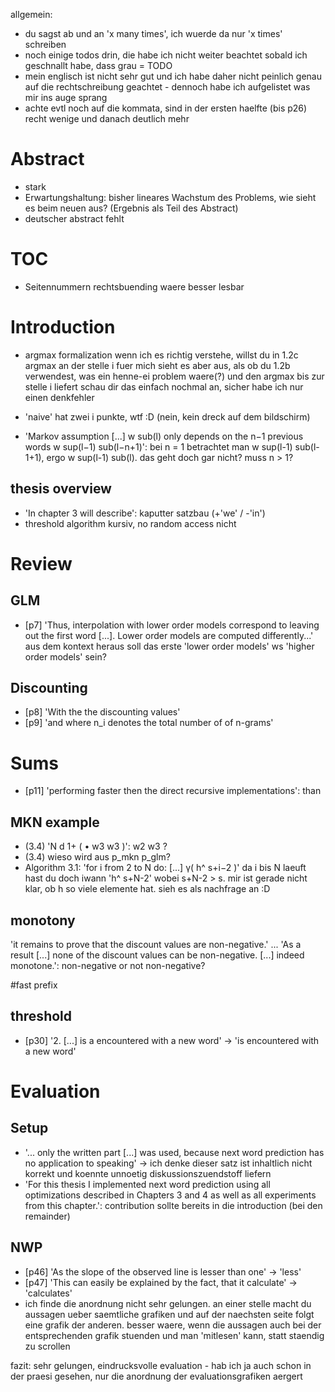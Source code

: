 allgemein:
* du sagst ab und an 'x many times', ich wuerde da nur 'x times' schreiben
* noch einige todos drin, die habe ich nicht weiter beachtet sobald ich geschnallt habe, dass grau = TODO
* mein englisch ist nicht sehr gut und ich habe daher nicht peinlich genau auf die rechtschreibung geachtet - dennoch habe ich aufgelistet was mir ins auge sprang
* achte evtl noch auf die kommata, sind in der ersten haelfte (bis p26) recht wenige und danach deutlich mehr

# Abstract
* stark
* Erwartungshaltung: bisher lineares Wachstum des Problems, wie sieht es beim neuen aus? (Ergebnis als Teil des Abstract)
* deutscher abstract fehlt

# TOC
* Seitennummern rechtsbuending waere besser lesbar

# Introduction
* argmax formalization
wenn ich es richtig verstehe, willst du in 1.2c argmax an der stelle i
fuer mich sieht es aber aus, als ob du 1.2b verwendest, was ein henne-ei problem waere(?) und den argmax bis zur stelle i liefert
schau dir das einfach nochmal an, sicher habe ich nur einen denkfehler

* 'naive' hat zwei i punkte, wtf :D (nein, kein dreck auf dem bildschirm)
* 'Markov assumption [...] w sub(l) only depends on the n−1 previous words w sup(l−1) sub(l−n+1)': bei n = 1 betrachtet man w sup(l-1) sub(l-1+1), ergo w sup(l-1) sub(l). das geht doch gar nicht? muss n > 1?
## thesis overview
* 'In chapter 3 will describe': kaputter satzbau (+'we' / -'in')
* threshold algorithm kursiv, no random access nicht

# Review
## GLM
* [p7] 'Thus, interpolation with lower order models correspond to leaving out the first word [...]. Lower order models are computed differently...'
aus dem kontext heraus soll das erste 'lower order models' ws 'higher order models' sein?
## Discounting
* [p8] 'With the the discounting values'
* [p9] 'and where n_i denotes the total number of of n-grams'

# Sums
* [p11] 'performing faster then the direct recursive implementations': than
## MKN example
* (3.4) 'N d 1+ ( • w3 w3 )': w2 w3 ?
* (3.4) wieso wird aus p_mkn p_glm?
* Algorithm 3.1: 'for i from 2 to N do: [...] γ( h^ s+i−2 )' da i bis N laeuft hast du doch iwann 'h^ s+N-2' wobei s+N-2 > s. mir ist gerade nicht klar, ob h so viele elemente hat. sieh es als nachfrage an :D
## monotony
'it remains to prove that the discount values are non-negative.' ... 'As a result [...] none of the discount values can be non-negative. [...] indeed monotone.': non-negative or not non-negative?

#fast prefix
## threshold
* [p30] '2. [...] is a encountered with a new word' -> 'is encountered with a new word'

# Evaluation
## Setup
* '... only the written part [...] was used, because next word prediction has no application to speaking' -> ich denke dieser satz ist inhaltlich nicht korrekt und koennte unnoetig diskussionszuendstoff liefern
* 'For this thesis I
implemented next word prediction using all optimizations described in Chapters 3 and 4 as well as all experiments from this chapter.': contribution sollte bereits in die introduction (bei den remainder)
## NWP
* [p46] 'As the slope of the observed line is lesser than one' -> 'less'
* [p47] 'This can easily be explained by the fact, that it calculate' -> 'calculates'
* ich finde die anordnung nicht sehr gelungen. an einer stelle macht du aussagen ueber saemtliche grafiken und auf der naechsten seite folgt eine grafik der anderen. besser waere, wenn die aussagen auch bei der entsprechenden grafik stuenden und man 'mitlesen' kann, statt staendig zu scrollen

fazit:
sehr gelungen, eindrucksvolle evaluation - hab ich ja auch schon in der praesi gesehen, nur die anordnung der evaluationsgrafiken aergert

